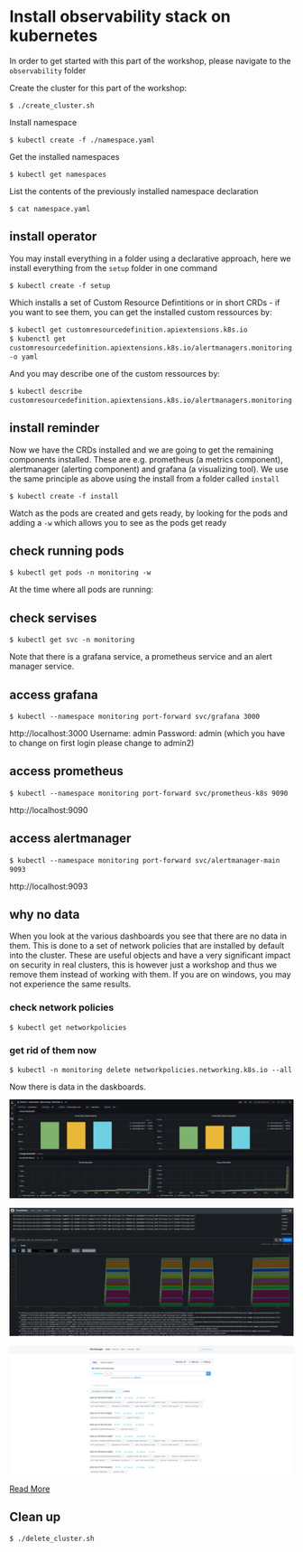 # Install observability stack on kubernetes

In order to get started with this part of the workshop, please navigate to the `observability` folder

Create the cluster for this part of the workshop:

```console
$ ./create_cluster.sh
```

Install namespace
```console
$ kubectl create -f ./namespace.yaml
```
Get the installed namespaces
```console
$ kubectl get namespaces
```
List the contents of the previously installed namespace declaration
```console
$ cat namespace.yaml
```

## install operator

You may install everything in a folder using a declarative approach, here we install everything from the `setup` folder in one command
```console
$ kubectl create -f setup
```
Which installs a set of Custom Resource Defintitions or in short CRDs - if you want to see them, you can get the installed custom ressources by:
```console
$ kubectl get customresourcedefinition.apiextensions.k8s.io
$ kubenctl get customresourcedefinition.apiextensions.k8s.io/alertmanagers.monitoring.coreos.com -o yaml
````

And you may describe one of the custom ressources by: 
```console
$ kubectl describe customresourcedefinition.apiextensions.k8s.io/alertmanagers.monitoring.coreos.com
```

## install reminder
Now we have the CRDs installed and we are going to get the remaining components installed. These are e.g. prometheus (a metrics component), alertmanager (alerting component) and grafana (a visualizing tool).
We use the same principle as above using the install from a folder called `install`
```console
$ kubectl create -f install
```
Watch as the pods are created and gets ready, by looking for the pods and adding a `-w` which allows you to see as the pods get ready 
## check running pods
```console
$ kubectl get pods -n monitoring -w
```

At the time where all pods are running:
## check servises
```console
$ kubectl get svc -n monitoring
```
Note that there is a grafana service, a prometheus service and an alert manager service.

## access grafana 
```console
$ kubectl --namespace monitoring port-forward svc/grafana 3000
````

http://localhost:3000
Username: admin
Password: admin (which you have to change on first login please change to admin2)


## access prometheus
```console
$ kubectl --namespace monitoring port-forward svc/prometheus-k8s 9090
````

http://localhost:9090

## access alertmanager
```console
$ kubectl --namespace monitoring port-forward svc/alertmanager-main 9093
```
http://localhost:9093

## why no data
When you look at the various dashboards you see that there are no data in them.
This is done to a set of network policies that are installed by default into the cluster.
These are useful objects and have a very significant impact on security in real clusters, 
this is however just a workshop and thus we remove them instead of working with them.
If you are on windows, you may not experience the same results.

### check network policies
```console
$ kubectl get networkpolicies
```

### get rid of them now
```console
$ kubectl -n monitoring delete networkpolicies.networking.k8s.io --all
```

Now there is data in the daskboards.

![grafana](grafana.png)

![prometheus](prometheus.png)

![alertmanager](alertmanager.png)

[Read More](https://computingforgeeks.com/setup-prometheus-and-grafana-on-kubernetes/)

## Clean up
```console
$ ./delete_cluster.sh
```
